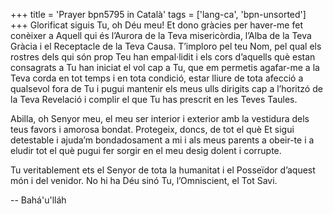 +++
title = 'Prayer bpn5795 in Català'
tags = ['lang-ca', 'bpn-unsorted']
+++
Glorificat siguis Tu, oh Déu meu! Et dono gràcies per haver-me fet conèixer a Aquell qui és l’Aurora de la Teva misericòrdia, l’Alba de la Teva Gràcia i el Receptacle de la Teva Causa. T’imploro pel teu Nom, pel qual els rostres dels qui són prop Teu han empal·lidit i els cors d’aquells què estan consagrats a Tu han iniciat el vol cap a Tu, que em permetis agafar-me a la Teva corda en tot temps i en tota condició, estar lliure de tota afecció a qualsevol fora de Tu i pugui mantenir els meus ulls dirigits cap a l’horitzó de la Teva Revelació i complir el que Tu has prescrit en les Teves Taules.

Abilla, oh Senyor meu, el meu ser interior i exterior amb la vestidura dels teus favors i amorosa bondat. Protegeix, doncs, de tot el què Et sigui detestable i ajuda’m bondadosament a mi i als meus parents a obeir-te i a eludir tot el què pugui fer sorgir en el meu desig dolent i corrupte.

Tu veritablement ets el Senyor de tota  la humanitat i el Posseïdor  d’aquest món i del venidor. No hi ha Déu sinó Tu, l’Omniscient, el Tot Savi.

-- Bahá'u'lláh
